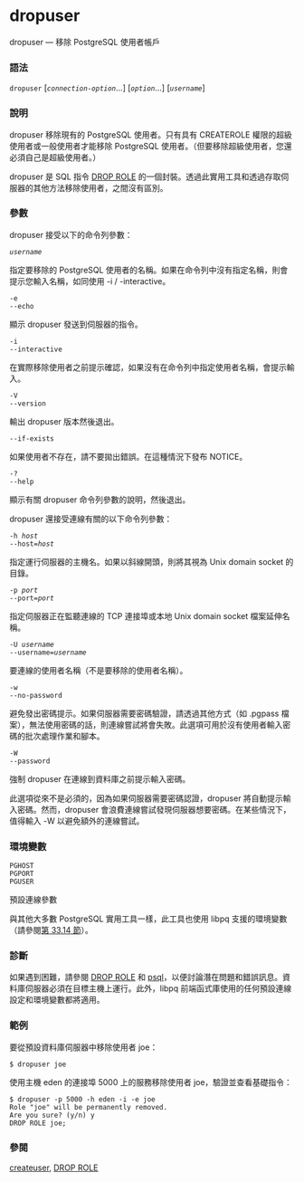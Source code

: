 # dropuser

dropuser — 移除 PostgreSQL 使用者帳戶

### 語法

`dropuser` \[_`connection-option`_...] \[_`option`_...] \[_`username`_]

### 說明

dropuser 移除現有的 PostgreSQL 使用者。只有具有 CREATEROLE 權限的超級使用者或一般使用者才能移除 PostgreSQL 使用者。（但要移除超級使用者，您還必須自己是超級使用者。）

dropuser 是 SQL 指令 [DROP ROLE](../sql-commands/drop-role.md) 的一個封裝。透過此實用工具和透過存取伺服器的其他方法移除使用者，之間沒有區別。

### 參數

dropuser 接受以下的命令列參數：

_`username`_

指定要移除的 PostgreSQL 使用者的名稱。如果在命令列中沒有指定名稱，則會提示您輸入名稱，如同使用 -i / -interactive。

`-e`\
`--echo`

顯示 dropuser 發送到伺服器的指令。

`-i`\
`--interactive`

在實際移除使用者之前提示確認，如果沒有在命令列中指定使用者名稱，會提示輸入。

`-V`\
`--version`

輸出 dropuser 版本然後退出。

`--if-exists`

如果使用者不存在，請不要拋出錯誤。在這種情況下發布 NOTICE。

`-?`\
`--help`

顯示有關 dropuser 命令列參數的說明，然後退出。

dropuser 還接受連線有關的以下命令列參數：

`-h `_`host`_\
`--host=`_`host`_

指定運行伺服器的主機名。如果以斜線開頭，則將其視為 Unix domain socket 的目錄。

`-p `_`port`_\
`--port=`_`port`_

指定伺服器正在監聽連線的 TCP 連接埠或本地 Unix domain socket 檔案延伸名稱。

`-U `_`username`_\
`--username=`_`username`_

要連線的使用者名稱（不是要移除的使用者名稱）。

`-w`\
`--no-password`

避免發出密碼提示。如果伺服器需要密碼驗證，請透過其他方式（如 .pgpass 檔案），無法使用密碼的話，則連線嘗試將會失敗。此選項可用於沒有使用者輸入密碼的批次處理作業和腳本。

`-W`\
`--password`

強制 dropuser 在連線到資料庫之前提示輸入密碼。

此選項從來不是必須的，因為如果伺服器需要密碼認證，dropuser 將自動提示輸入密碼。然而，dropuser 會浪費連線嘗試發現伺服器想要密碼。在某些情況下，值得輸入 -W 以避免額外的連線嘗試。

### 環境變數

`PGHOST`\
`PGPORT`\
`PGUSER`

預設連線參數

與其他大多數 PostgreSQL 實用工具一樣，此工具也使用 libpq 支援的環境變數（請參閱[第 33.14 節](../../client-interfaces/libpq-c-library/environment-variables.md)）。

### 診斷

如果遇到困難，請參閱 [DROP ROLE](../sql-commands/drop-role.md) 和 [psql](psql.md)，以便討論潛在問題和錯誤訊息。資料庫伺服器必須在目標主機上運行。此外，libpq 前端函式庫使用的任何預設連線設定和環境變數都將適用。

### 範例

要從預設資料庫伺服器中移除使用者 joe：

```
$ dropuser joe
```

使用主機 eden 的連接埠 5000 上的服務移除使用者 joe，驗證並查看基礎指令：

```
$ dropuser -p 5000 -h eden -i -e joe
Role "joe" will be permanently removed.
Are you sure? (y/n) y
DROP ROLE joe;
```

### 參閱

[createuser](createuser.md), [DROP ROLE](../sql-commands/drop-role.md)
